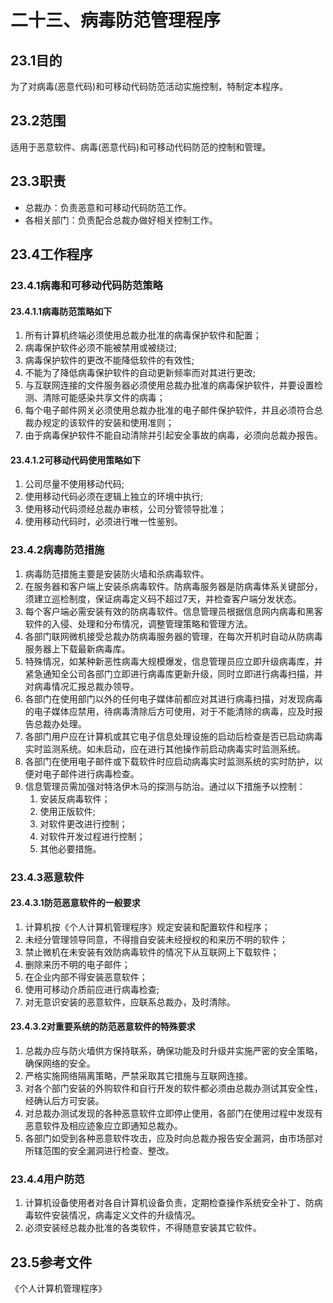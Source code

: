# 二十三、病毒防范管理程序

## 23.1目的

为了对病毒(恶意代码)和可移动代码防范活动实施控制，特制定本程序。

## 23.2范围

适用于恶意软件、病毒(恶意代码)和可移动代码防范的控制和管理。

## 23.3职责

- 总裁办：负责恶意和可移动代码防范工作。
- 各相关部门：负责配合总裁办做好相关控制工作。

## 23.4工作程序

### 23.4.1病毒和可移动代码防范策略

#### 23.4.1.1病毒防范策略如下

1. 所有计算机终端必须使用总裁办批准的病毒保护软件和配置；
2. 病毒保护软件必须不能被禁用或被绕过;
3. 病毒保护软件的更改不能降低软件的有效性;
4. 不能为了降低病毒保护软件的自动更新频率而对其进行更改;
5. 与互联网连接的文件服务器必须使用总裁办批准的病毒保护软件，并要设置检测、清除可能感染共享文件的病毒；
6. 每个电子邮件网关必须使用总裁办批准的电子邮件保护软件，并且必须符合总裁办规定的该软件的安装和使用准则；
7. 由于病毒保护软件不能自动清除并引起安全事故的病毒，必须向总裁办报告。

#### 23.4.1.2可移动代码使用策略如下

1. 公司尽量不使用移动代码;
2. 使用移动代码必须在逻辑上独立的环境中执行;
3. 使用移动代码须经总裁办审核，公司分管领导批准；
4. 使用移动代码时，必须进行唯一性鉴别。

### 23.4.2病毒防范措施

1. 病毒防范措施主要是安装防火墙和杀病毒软件。
2. 在服务器和客户端上安装杀病毒软件。防病毒服务器是防病毒体系关键部分，须建立巡检制度，保证病毒定义码不超过7天，并检查客户端分发状态。
3. 每个客户端必需安装有效的防病毒软件。信息管理员根据信息网内病毒和黑客软件的入侵、处理和分布情况，调整管理策略和管理方法。
4. 各部门联网微机接受总裁办防病毒服务器的管理，在每次开机时自动从防病毒服务器上下载最新病毒库。
5. 特殊情况，如某种新恶性病毒大规模爆发，信息管理员应立即升级病毒库，并紧急通知全公司各部门立即进行病毒库更新升级，同时立即进行病毒扫描，并对病毒情况汇报总裁办领导。
6. 各部门在使用部门以外的任何电子媒体前都应对其进行病毒扫描，对发现病毒的电子媒体应禁用，待病毒清除后方可使用，对于不能清除的病毒，应及时报告总裁办处理。
7. 各部门用户应在计算机或其它电子信息处理设施的启动后检查是否已启动病毒实时监测系统。如未启动，应在进行其他操作前启动病毒实时监测系统。
8. 各部门在使用电子邮件或下载软件时应启动病毒实时监测系统的实时防护，以便对电子邮件进行病毒检查。
9. 信息管理员需加强对特洛伊木马的探测与防治。通过以下措施予以控制：
   1. 安装反病毒软件；
   2. 使用正版软件;
   3. 对软件更改进行控制；
   4. 对软件开发过程进行控制；
   5. 其他必要措施。

### 23.4.3恶意软件

#### 23.4.3.1防范恶意软件的一般要求

1. 计算机按《个人计算机管理程序》规定安装和配置软件和程序；
2. 未经分管理领导同意，不得擅自安装未经授权的和来历不明的软件；
3. 禁止微机在未安装有效防病毒软件的情况下从互联网上下载软件；
4. 删除来历不明的电子邮件；
5. 在企业内部不得安装恶意软件；
6. 使用可移动介质前应进行病毒检查;
7. 对无意识安装的恶意软件，应联系总裁办，及时清除。

#### 23.4.3.2对重要系统的防范恶意软件的特殊要求

1. 总裁办应与防火墙供方保持联系，确保功能及时升级并实施严密的安全策略，确保网络的安全。
2. 严格实施网络隔离策略，严禁采取其它措施与互联网连接。
3. 对各个部门安装的外购软件和自行开发的软件都必须由总裁办测试其安全性，经确认后方可安装。
4. 对总裁办测试发现的各种恶意软件立即停止使用，各部门在使用过程中发现有恶意软件及相应迹象应立即通知总裁办。
5. 各部门如受到各种恶意软件攻击，应及时向总裁办报告安全漏洞，由市场部对所辖范围的安全漏洞进行检查、整改。

### 23.4.4用户防范

1. 计算机设备使用者对各自计算机设备负责，定期检查操作系统安全补丁、防病毒软件安装情况，病毒定义文件的升级情况。
2. 必须安装经总裁办批准的各类软件，不得随意安装其它软件。

## 23.5参考文件

《个人计算机管理程序》

